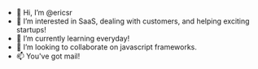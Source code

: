 - 👋 Hi, I’m @ericsr
- 👀 I’m interested in SaaS, dealing with customers, and helping exciting startups!
- 🌱 I’m currently learning everyday!
- 💞️ I’m looking to collaborate on javascript frameworks.
- 📫 You've got mail!

<!---
ericsr/ericsr is a ✨ special ✨ repository because its `README.md` (this file) appears on your GitHub profile.
You can click the Preview link to take a look at your changes.
--->
